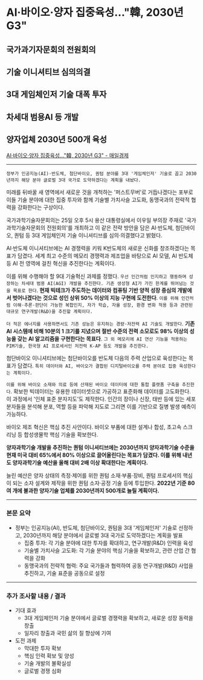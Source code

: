 # AI·바이오·양자 집중육성…"韓, 2030년 G3"
## 국가과기자문회의 전원회의
## 기술 이니셔티브 심의의결
## 3대 게임체인저 기술 대폭 투자
## 차세대 범용AI 등 개발
## 양자업체 2030년 500개 육성
[AI·바이오·양자 집중육성…"韓, 2030년 G3" - 매일경제](https://n.news.naver.com/article/newspaper/009/0005294268?date=20240426)

---

`정부가 인공지능(AI)·반도체, 첨단바이오, 퀀텀 분야를 3대 '게임체인저' 기술로 꼽고 2030년까지 해당 분야 글로벌 3대 국가로 도약하겠다는 계획을 내놨다.`

미래를 뒤바꿀 새 영역에서 새로운 것을 개척하는 '퍼스트무버'로 거듭나겠다는 포부로 이들 기술 분야에 대한 집중 투자와 함께 기술별 가치사슬 고도화, 동맹국과의 전략적 협력을 강화한다는 구상이다.

국가과학기술자문회의는 25일 오후 5시 용산 대통령실에서 이우일 부의장 주재로 '국가과학기술자문회의 전원회의'를 개최하고 이 같은 전략 방안을 담은 AI·반도체, 첨단바이오, 퀀텀 등 3대 게임체인저 기술 이니셔티브를 심의·의결했다고 밝혔다.

AI·반도체 이니셔티브에는 AI 경쟁력을 키워 K반도체의 새로운 신화를 창조하겠다는 목표가 담겼다. 세계 최고 수준의 메모리 경쟁력과 제조업을 바탕으로 AI 모델, AI 반도체 등 AI 전 영역에 걸친 혁신을 추진한다는 계획이다.

이를 위해 수행해야 할 9대 기술혁신 과제를 정했다. `우선 인간처럼 인지하고 행동하며 성장하는 차세대 범용 AI(AGI) 개발을 추진한다. 기존 생성형 AI가 가진 한계를 뛰어넘는 것을 목표로 한다`. **현재 빅테크가 주도하는 데이터와 컴퓨팅 기반 양적 성장 중심의 개발에서 벗어나겠다는 것으로 성인 상위 50% 이상의 지능 구현에 도전한다**. `이를 위해 인간처럼 이해·추론·판단이 가능한 복합인지, 자가 학습, 자율 성장, 환경 변화 적용 등과 관련된 대규모 연구개발(R&D)을 추진할 계획이다.`

`더 적은 에너지를 사용하면서도 기존 성능은 유지하는 경량·저전력 AI 기술도 개발한다`. **기존 AI 시스템에 비해 10분의 1 크기를 지녔으며 절반 수준의 전력 소모로도 98% 이상의 성능을 갖는 AI 알고리즘을 구현한다는 목표다**. `그 외 메모리에 AI 연산 기능을 적용하는 PIM기술, 한국형 AI 프로세서인 저전력 K-AP 등도 개발을 추진한다.`

첨단바이오 이니셔티브에는 첨단바이오를 반도체 다음의 주력 산업으로 육성한다는 목표가 담겼다. `특히 데이터와 AI, 바이오가 결합된 디지털바이오를 주력 분야로 집중 육성한다는 계획이다.`

`이를 위해 바이오 소재와 의료 등에 산재된 바이오 데이터에 대한 통합 플랫폼 구축을 추진한다`. 확보한 빅데이터는 유용한 데이터셋으로 가공하고 표준화해 데이터를 고도화한다. 이 과정에서 '인체 표준 분자지도'도 제작한다. 인간의 장이나 신장, 태반 등에 있는 세포 분자들을 분석해 분포, 역할 등을 파악해 지도로 그리면 이를 기반으로 질병 발생 예측이 가능하다.

바이오 제조 혁신은 핵심 추진 사안이다. 바이오 부품에 대한 설계나 합성, 초고속 스크리닝 등 합성생물학 핵심 기술을 확보한다.

**양자과학기술 개발을 추진하는 퀀텀 이니셔티브에는 2030년까지 양자과학기술 수준을 현재 미국 대비 65%에서 80% 이상으로 끌어올린다는 목표가 담겼다. 이를 위해 내년도 양자과학기술 예산을 올해 대비 2배 이상 확대한다는 계획이다.**

늘린 예산은 양자 상태의 측정·제어를 위한 퀀텀 소재·부품·장비, 퀀텀 프로세서의 핵심이 되는 소자 설계와 제작을 위한 퀀텀 소자·공정 기술 등에 투입한다. **2022년 기준 80여 개에 불과한 양자기술 업체를 2030년까지 500개로 늘릴 계획이다.**


---

### 본문 요약

* 정부는 인공지능(AI), 반도체, 첨단바이오, 퀀텀을 3대 '게임체인저' 기술로 선정하고, 2030년까지 해당 분야에서 글로벌 3대 국가로 도약하겠다는 계획을 발표
    * 집중 투자: 각 기술 분야에 대한 투자를 확대하고, 연구개발(R&D) 인력을 육성
    * 기술별 가치사슬 고도화: 각 기술 분야의 핵심 기술을 확보하고, 관련 산업 간 협력을 강화
    * 동맹국과의 전략적 협력: 주요 국가들과 협력하여 공동 연구개발(R&D) 사업을 추진하고, 기술 표준을 공동으로 설정

---

### 추가 조사할 내용 / 결과 

* 기대 효과
    * 3대 게임체인저 기술 분야에서 글로벌 경쟁력을 확보하고, 새로운 성장 동력을 창출
    * 일자리 창출과 국민 삶의 질 향상에 기여
* 도전 과제
    * 막대한 투자 확보
    * 핵심 인력 확보 및 양성
    * 기술 개발의 불확실성
    * 글로벌 경쟁 심화

